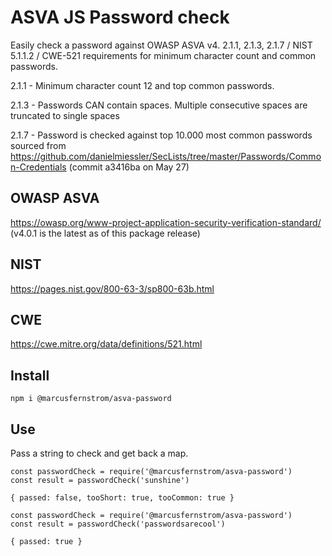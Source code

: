 # ASVA JS Password check

Easily check a password against OWASP ASVA v4. 2.1.1, 2.1.3, 2.1.7 / NIST 5.1.1.2 / CWE-521 requirements for minimum character count and common passwords.

2.1.1 - Minimum character count 12 and top common passwords.

2.1.3 - Passwords CAN contain spaces. Multiple consecutive spaces are truncated to single spaces

2.1.7 - Password is checked against top 10.000 most common passwords sourced from https://github.com/danielmiessler/SecLists/tree/master/Passwords/Common-Credentials
(commit a3416ba on May 27)

## OWASP ASVA
https://owasp.org/www-project-application-security-verification-standard/ (v4.0.1 is the latest as of this package release)

## NIST
https://pages.nist.gov/800-63-3/sp800-63b.html

## CWE
https://cwe.mitre.org/data/definitions/521.html

## Install

`npm i @marcusfernstrom/asva-password`

## Use

Pass a string to check and get back a map.

```
const passwordCheck = require('@marcusfernstrom/asva-password')
const result = passwordCheck('sunshine')

{ passed: false, tooShort: true, tooCommon: true }
```

```
const passwordCheck = require('@marcusfernstrom/asva-password')
const result = passwordCheck('passwordsarecool')

{ passed: true }
```
